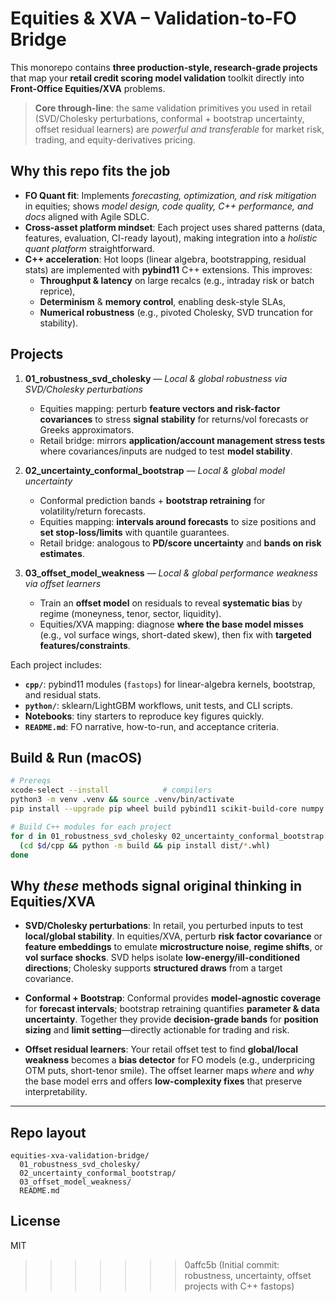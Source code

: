 # Equities & XVA – Validation-to-FO Bridge

This monorepo contains **three production-style, research-grade projects** that map your **retail credit scoring model validation** toolkit directly into **Front-Office Equities/XVA** problems.

> **Core through-line**: the same validation primitives you used in retail (SVD/Cholesky perturbations, conformal + bootstrap uncertainty, offset residual learners) are *powerful and transferable* for market risk, trading, and equity-derivatives pricing.

## Why this repo fits the job
- **FO Quant fit**: Implements *forecasting, optimization, and risk mitigation* in equities; shows *model design, code quality, C++ performance, and docs* aligned with Agile SDLC.
- **Cross-asset platform mindset**: Each project uses shared patterns (data, features, evaluation, CI-ready layout), making integration into a *holistic quant platform* straightforward.
- **C++ acceleration**: Hot loops (linear algebra, bootstrapping, residual stats) are implemented with **pybind11** C++ extensions. This improves:
  - **Throughput & latency** on large recalcs (e.g., intraday risk or batch reprice),
  - **Determinism** & **memory control**, enabling desk-style SLAs,
  - **Numerical robustness** (e.g., pivoted Cholesky, SVD truncation for stability).

## Projects
1. **01_robustness_svd_cholesky** — *Local & global robustness via SVD/Cholesky perturbations*  
   - Equities mapping: perturb **feature vectors and risk-factor covariances** to stress **signal stability** for returns/vol forecasts or Greeks approximators.
   - Retail bridge: mirrors **application/account management stress tests** where covariances/inputs are nudged to test **model stability**.

2. **02_uncertainty_conformal_bootstrap** — *Local & global model uncertainty*  
   - Conformal prediction bands + **bootstrap retraining** for volatility/return forecasts.  
   - Equities mapping: **intervals around forecasts** to size positions and **set stop-loss/limits** with quantile guarantees.  
   - Retail bridge: analogous to **PD/score uncertainty** and **bands on risk estimates**.

3. **03_offset_model_weakness** — *Local & global performance weakness via offset learners*  
   - Train an **offset model** on residuals to reveal **systematic bias** by regime (moneyness, tenor, sector, liquidity).  
   - Equities/XVA mapping: diagnose **where the base model misses** (e.g., vol surface wings, short-dated skew), then fix with **targeted features/constraints**.

Each project includes:
- **`cpp/`**: pybind11 modules (`fastops`) for linear-algebra kernels, bootstrap, and residual stats.
- **`python/`**: sklearn/LightGBM workflows, unit tests, and CLI scripts.
- **Notebooks**: tiny starters to reproduce key figures quickly.
- **`README.md`**: FO narrative, how-to-run, and acceptance criteria.

## Build & Run (macOS)
```bash
# Prereqs
xcode-select --install            # compilers
python3 -m venv .venv && source .venv/bin/activate
pip install --upgrade pip wheel build pybind11 scikit-build-core numpy pandas scipy scikit-learn lightgbm matplotlib

# Build C++ modules for each project
for d in 01_robustness_svd_cholesky 02_uncertainty_conformal_bootstrap 03_offset_model_weakness; do
  (cd $d/cpp && python -m build && pip install dist/*.whl)
done
```

## Why *these* methods signal original thinking in Equities/XVA

- **SVD/Cholesky perturbations**: In retail, you perturbed inputs to test **local/global stability**. In equities/XVA, perturb **risk factor covariance** or **feature embeddings** to emulate **microstructure noise**, **regime shifts**, or **vol surface shocks**. SVD helps isolate **low-energy/ill-conditioned directions**; Cholesky supports **structured draws** from a target covariance.

- **Conformal + Bootstrap**: Conformal provides **model-agnostic coverage** for **forecast intervals**; bootstrap retraining quantifies **parameter & data uncertainty**. Together they provide **decision-grade bands** for **position sizing** and **limit setting**—directly actionable for trading and risk.

- **Offset residual learners**: Your retail offset test to find **global/local weakness** becomes a **bias detector** for FO models (e.g., underpricing OTM puts, short-tenor smile). The offset learner maps *where* and *why* the base model errs and offers **low-complexity fixes** that preserve interpretability.

---

## Repo layout
```
equities-xva-validation-bridge/
  01_robustness_svd_cholesky/
  02_uncertainty_conformal_bootstrap/
  03_offset_model_weakness/
  README.md
```

## License
MIT
>>>>>>> 0affc5b (Initial commit: robustness, uncertainty, offset projects with C++ fastops)

